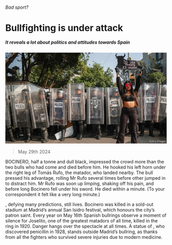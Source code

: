 ###### Bad sport?

# Bullfighting is under attack 

##### It reveals a lot about politics and attitudes towards Spain 

![image](images/20240601_CUP003.jpg) 

> May 29th 2024 

BOCINERO, half a tonne and dull black, impressed the crowd more than the two bulls who had come and died before him. He hooked his left horn under the right leg of Tomás Rufo, the matador, who landed nearby. The bull pressed his advantage, rolling Mr Rufo several times before other jumped in to distract him. Mr Rufo was soon up limping, shaking off his pain, and before long Bocinero fell under his sword. He died within a minute. (To your correspondent it felt like a very long minute.)

, defying many predictions, still lives. Bocinero was killed in a sold-out stadium at Madrid’s annual San Isidro festival, which honours the city’s patron saint. Every year on May 16th Spanish bullrings observe a moment of silence for Joselito, one of the greatest matadors of all time, killed in the ring in 1920. Danger hangs over the spectacle at all times. A statue of , who discovered penicillin in 1928, stands outside Madrid’s bullring, as thanks from all the fighters who survived severe injuries due to modern medicine. 

